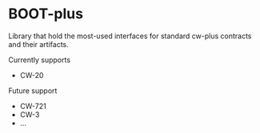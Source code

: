 # BOOT-plus
Library that hold the most-used interfaces for standard cw-plus contracts and their artifacts.

Currently supports
- CW-20

Future support
- CW-721
- CW-3
- ...